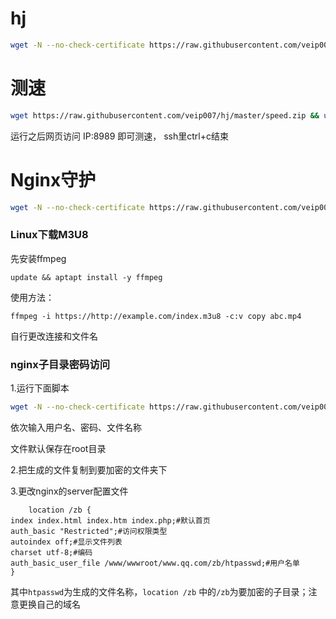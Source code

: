 # hj
```bash
wget -N --no-check-certificate https://raw.githubusercontent.com/veip007/hj/master/hj.sh && chmod +x hj.sh && bash hj.sh
```
# 测速

```bash
wget https://raw.githubusercontent.com/veip007/hj/master/speed.zip && unzip speed.zip && rm speed.zip && cd speed && chmod +x speedtest-backend && ./speedtest-backend
```
运行之后网页访问 IP:8989 即可测速， ssh里ctrl+c结束


# Nginx守护
```bash
wget -N --no-check-certificate https://raw.githubusercontent.com/veip007/hj/master/ng.sh && chmod +x ng.sh && crontab -l > conf && echo "*/1 * * * * ./ng.sh" >> conf && crontab conf && rm -f conf 
```

### Linux下载M3U8
先安装ffmpeg
```
update && aptapt install -y ffmpeg
```

使用方法：
```
ffmpeg -i https://http://example.com/index.m3u8 -c:v copy abc.mp4
```
自行更改连接和文件名

### nginx子目录密码访问
1.运行下面脚本
```bash
wget -N --no-check-certificate https://raw.githubusercontent.com/veip007/hj/master/htpasswd.sh && chmod +x htpasswd.sh && ./htpasswd.sh
```
依次输入用户名、密码、文件名称

文件默认保存在root目录

2.把生成的文件复制到要加密的文件夹下

3.更改nginx的server配置文件
```
    location /zb {
index index.html index.htm index.php;#默认首页
auth_basic "Restricted";#访问权限类型
autoindex off;#显示文件列表
charset utf-8;#编码
auth_basic_user_file /www/wwwroot/www.qq.com/zb/htpasswd;#用户名单
}
```
其中```htpasswd```为生成的文件名称，```location /zb```  中的```/zb```为要加密的子目录；注意更换自己的域名
